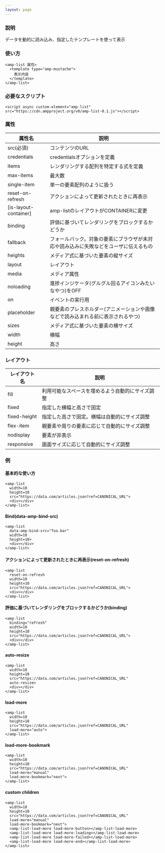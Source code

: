 ```yaml
---
layout: page
---
```


### 説明

データを動的に読み込み、指定したテンプレートを使って表示

### 使い方

    <amp-list 属性>
      <template type="amp-mustache">
        表示内容
      </template>
    </amp-list>

### 必要なスクリプト

    <script async custom-element="amp-list" src="https://cdn.ampproject.org/v0/amp-list-0.1.js"></script>

### 属性

| 属性名                  | 説明                                                   |
|-------------------------|--------------------------------------------------------|
| src(必須)               | コンテンツのURL                                              |
| credentials             | credentialsオプションを定義                                  |
| items                   | レンダリングする配列を特定する式を定義                             |
| max-items               | 最大数                                                 |
| single-item             | 単一の要素配列のように扱う                                   |
| reset-on-refresh        | アクションによって更新されたときに再表示                              |
| \[is-layout-container\] | amp-listのレイアウトがCONTAINERに変更                          |
| binding                 | 評価に基づいてレンダリングをブロックするかどうか                            |
| fallback                | フォールバック。対象の要素にブラウザが未対応や読み込みに失敗などをユーザに伝えるもの |
| heights                 | メディア式に基づいた要素の縦サイズ                                 |
| layout                  | レイアウト                                                  |
| media                   | メディア属性                                               |
| noloading               | 進捗インジケータ(グルグル回るアイコンみたいなやつ)をOFF                      |
| on                      | イベントの実行用                                            |
| placeholder             | 親要素のプレスホルダー(アニメーションや画像などで読み込まれる前に表示されるやつ)    |
| sizes                   | メディア式に基づいた要素の横サイズ                                 |
| width                   | 横幅                                                   |
| height                  | 高さ                                                    |

### レイアウト

| レイアウト名      | 説明                               |
|--------------|----------------------------------|
| fill         | 利用可能なスペースを埋めるよう自動的にサイズ調整 |
| fixed        | 指定した横幅と高さで固定                |
| fixed-height | 指定した高さで固定。横幅は自動的にサイズ調整 |
| flex-item    | 親要素や周りの要素に応じて自動的にサイズ調整 |
| nodisplay    | 要素が非表示                        |
| responsive   | 画面サイズに応じて自動的にサイズ調整         |

### 例

#### 基本的な使い方

    <amp-list
      width=10
      height=10
      src="https://data.com/articles.json?ref=CANONICAL_URL">
      <div></div>
    </amp-list>

#### Bind(data-amp-bind-src)

    <amp-list
      data-amp-bind-src="foo.bar"
      width=10
      height=10>
      <div></div>
    </amp-list>

#### アクションによって更新されたときに再表示(reset-on-refresh)

    <amp-list
      reset-on-refresh
      width=10
      height=10
      src="https://data.com/articles.json?ref=CANONICAL_URL">
      <div></div>
    </amp-list>

#### 評価に基づいてレンダリングをブロックするかどうか(binding)

    <amp-list
      binding="refresh"
      width=10
      height=10
      src="https://data.com/articles.json?ref=CANONICAL_URL">
      <div></div>
    </amp-list>

#### auto-resize

    <amp-list
      width=10
      height=10
      src="https://data.com/articles.json?ref=CANONICAL_URL"
      auto-resize>
      <div></div>
    </amp-list>

#### load-more

    <amp-list
      width=10
      height=10
      src="https://data.com/articles.json?ref=CANONICAL_URL"
      load-more="auto">
    </amp-list>

#### load-more-bookmark

    <amp-list
      width=10
      height=10
      src="https://data.com/articles.json?ref=CANONICAL_URL"
      load-more="manual"
      load-more-bookmark="next">
    </amp-list>

#### custom children

    <amp-list
      width=10
      height=10
      src="https://data.com/articles.json?ref=CANONICAL_URL"
      load-more="manual"
      load-more-bookmark="next">
      <amp-list-load-more load-more-button></amp-list-load-more>
      <amp-list-load-more load-more-loading></amp-list-load-more>
      <amp-list-load-more load-more-failed></amp-list-load-more>
      <amp-list-load-more load-more-end></amp-list-load-more>
    </amp-list>
